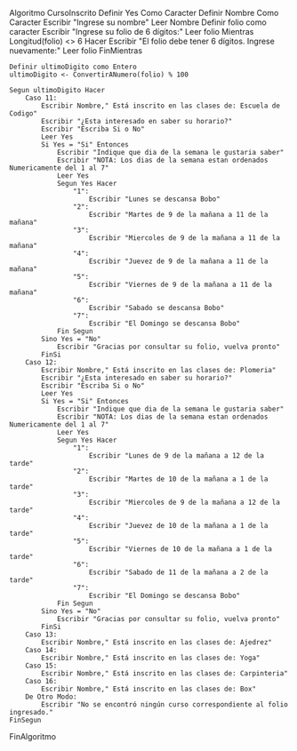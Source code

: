 Algoritmo CursoInscrito
	Definir Yes Como Caracter
	Definir Nombre Como Caracter
	Escribir "Ingrese su nombre"
	Leer Nombre
    Definir folio como caracter
    Escribir "Ingrese su folio de 6 dígitos:"
    Leer folio
    Mientras Longitud(folio) <> 6 Hacer
		Escribir "El folio debe tener 6 dígitos. Ingrese nuevamente:"
		Leer folio
	FinMientras

    Definir ultimoDigito como Entero
    ultimoDigito <- ConvertirANumero(folio) % 100
    
    Segun ultimoDigito Hacer
        Caso 11:
            Escribir Nombre," Está inscrito en las clases de: Escuela de Codigo"
			Escribir "¿Esta interesado en saber su horario?"
			Escribir "Escriba Si o No"
			Leer Yes
			Si Yes = "Si" Entonces
				Escribir "Indique que dia de la semana le gustaria saber"
				Escribir "NOTA: Los dias de la semana estan ordenados Numericamente del 1 al 7"
				Leer Yes
				Segun Yes Hacer
					"1":
						Escribir "Lunes se descansa Bobo"
					"2":
						Escribir "Martes de 9 de la mañana a 11 de la mañana"
					"3":
						Escribir "Miercoles de 9 de la mañana a 11 de la mañana"
					"4":
						Escribir "Juevez de 9 de la mañana a 11 de la mañana"
					"5":
						Escribir "Viernes de 9 de la mañana a 11 de la mañana"
					"6":
						Escribir "Sabado se descansa Bobo"
					"7": 
						Escribir "El Domingo se descansa Bobo"
				Fin Segun
			Sino Yes = "No"
				Escribir "Gracias por consultar su folio, vuelva pronto"
			FinSi
        Caso 12:
            Escribir Nombre," Está inscrito en las clases de: Plomeria"
			Escribir "¿Esta interesado en saber su horario?"
			Escribir "Escriba Si o No"
			Leer Yes
			Si Yes = "Si" Entonces
				Escribir "Indique que dia de la semana le gustaria saber"
				Escribir "NOTA: Los dias de la semana estan ordenados Numericamente del 1 al 7"
				Leer Yes
				Segun Yes Hacer
					"1":
						Escribir "Lunes de 9 de la mañana a 12 de la tarde"
					"2":
						Escribir "Martes de 10 de la mañana a 1 de la tarde"
					"3":
						Escribir "Miercoles de 9 de la mañana a 12 de la tarde"
					"4":
						Escribir "Juevez de 10 de la mañana a 1 de la tarde"
					"5":
						Escribir "Viernes de 10 de la mañana a 1 de la tarde"
					"6":
						Escribir "Sabado de 11 de la mañana a 2 de la tarde"
					"7": 
						Escribir "El Domingo se descansa Bobo"
				Fin Segun
			Sino Yes = "No"
				Escribir "Gracias por consultar su folio, vuelva pronto"
			FinSi
        Caso 13:
            Escribir Nombre," Está inscrito en las clases de: Ajedrez"
        Caso 14:
            Escribir Nombre," Está inscrito en las clases de: Yoga"
        Caso 15:
            Escribir Nombre," Está inscrito en las clases de: Carpinteria"
        Caso 16:
            Escribir Nombre," Está inscrito en las clases de: Box"
        De Otro Modo:
            Escribir "No se encontró ningún curso correspondiente al folio ingresado."
    FinSegun
    
FinAlgoritmo
